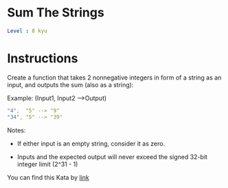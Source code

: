 # Sum The Strings

```yaml
Level : 8 kyu
```

# Instructions

Create a function that takes 2 nonnegative integers in form of a string as an input, and outputs the sum (also as a string):

Example: (Input1, Input2 -->Output)

```yaml
"4",  "5" --> "9"
"34", "5" --> "39"
```

Notes:

- If either input is an empty string, consider it as zero.

- Inputs and the expected output will never exceed the signed 32-bit integer limit (2^31 - 1)

You can find this Kata by [link](https://www.codewars.com/kata/5966e33c4e686b508700002d/train/cpp)